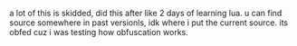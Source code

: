 a lot of this is skidded, did this after like 2 days of learning lua. u can find source somewhere in past versionls, idk where i put the current source. its obfed cuz i was testing how obfuscation works. 
